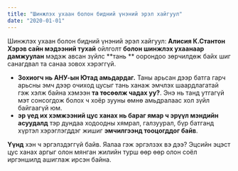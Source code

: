 ```yaml
---
title: "Шинжлэх ухаан болон бидний үнэний эрэл хайгуул"
date: "2020-01-01"
---
```


Шинжлэх ухаан болон бидний үнэний эрэл хайгуул: **Алисия К.Стантон
Хэрэв сайн мэдээний тухай** ойлголт **болон шинжлэх ухаанаар дамжуулан** мэдэж авсан зүйлс **тань ** оорондоо зөрчилдөж байх шиг санагдвал та санаа зовох хэрэггүй.

- **Зохиогч нь АНУ-ын Ютад амьдардаг.** Таны арьсан дээр батга гарч арьсны эмч дээр очиход цусыг тань ханаж эмчлэх шаардлагатай гэж хэлж байна хэмээн **та төсөөлж чадах уу?**. Энэ нь танд утгагүй мэт сонсогдож болох ч хоёр зууны өмнө амьдралаас хол зүйл байгаагүй юм.
- **эр үед их хэмжээний цус ханах нь бараг ямар ч эрүүл мэндийн асуудалд** тэр дундаа ходоодны хямрал, галзуурал, бүр батганд хүртэл хэрэглэгддэг жишиг **эмчилгээнд тооцогддог байв**.

**Үүнд** хэн ч эргэлздэггүй байв. Яалаа гэж эргэлзэх вэ дээ? Эцсийн эцэст цус ханах аргыг олон мянган жилийн турш өөр өөр олон соёл иргэншилд ашиглаж ирсэн байна.
